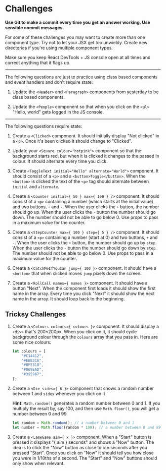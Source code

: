 # Challenges

**Use Git to make a commit every time you get an answer working. Use sensible commit messages.**

For some of these challenges you may want to create more than one component type. Try not to let your JSX get too unwieldy. Create new directories if you're using multiple component types.

Make sure you keep React DevTools + JS console open at all times and correct anything that it flags up.

---

The following questions are just to practice using class based components and event handlers and don't require state:

1) Update the `<Header>` and `<Paragraph>` components from yesterday to be class based components.

2) Update the `<People>` component so that when you click on the `<ul>` "Hello, world" gets logged in the JS console.

---

The following questions require state:

1) Create a `<Clicked>` component. It should initially display "Not clicked" in a `<p>`. Once it's been clicked it should change to "Clicked".

2) Update your `<Square colour="hotpink">` component so that the background starts red, but when it is clicked it changes to the passed in colour. It should alternate every time you click.

3) Create `<ToggleText initial="Hello" alternate="World">` component. It should consist of a `<p>` and a `<button>Toggle</button>`. When the `<button>` is clicked the text of the `<p>` tag should alternate between `initial` and `alternate`.

4) Create a `<Counter initial={ 50 } max={ 100 } />` component. It should consist of a `<p>` containing a number (which starts at the initial value) and two buttons, `+` and `-`. When the user clicks the `+` button, the number should go up. When the user clicks the `-` button the number should go down. The number should not be able to go below 0. Use props to pass in a maximum value for the counter.

5) Create a `<StepCounter max={ 100 } step={ 5 } />` component. It should consist of a `<p>` containing a number (start at 0) and two buttons, `+` and `-`. When the user clicks the `+` button, the number should go up by `step`. When the user clicks the `-` button the number should go down by `step`. The number should not be able to go below 0. Use props to pass in a maximum value for the counter.

6) Create a `<CatchMeIfYouCan jump={ 100 }>` component. It should have a `<button>` that when clicked moves `jump` pixels down the screen.

7) Create a `<RollCall names={ names }>` component. It should have a button "Next". When the component first loads it should show the first name in the array. Every time you click "Next" it should show the next name in the array. It should loop back to the beginning.


## Tricksy Challenges

1) Create a `<Colours colours={ colours }>` component. It should display a `<div>` that's 200×200px.  When you click on it, it should cycle background colour through the `colours` array that you pass in. Here are some nice colours:

    ```js
    let colours = [
        "#C14412",
        "#EBB31A",
        "#8F5318",
        "#009EAD",
        "#395967",
    ];
    ```

2) Create a `<Die sides={ 6 }>` component that shows a random number between 1 and `sides` whenever you click on it

    **Hint**: `Math.random()` generates a random number between 0 and 1. If you multiply the result by, say 100, and then use `Math.floor()`, you will get a number between 0 and 99.

    ```javascript
    let random = Math.random(); // a number between 0 and 1
    let number = Math.floor(random * 100); // a number between 0 and 99
    ```

3) Create a `<LameGame aim={ x }>` component. When a "Start" button is pressed it displays "{ aim } seconds" and shows a "Now" button. The idea is to click the "Now" button as close to `aim` seconds after you pressed "Start". Once you click on "Now" it should tell you how close you were in 1/10ths of a second. The "Start" and "Now" buttons should only show when relevant.
